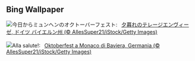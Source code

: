 ## Bing Wallpaper
![](https://www.bing.com/th?id=OHR.MunichBeerfest_JA-JP0799044795_UHD.jpg&w=1000)今日からミュンヘンのオクトーバーフェスト:&nbsp;&ensp;[夕暮れのテレージエンヴィーゼ, ドイツ バイエルン州 (© AllesSuper21/iStock/Getty Images)](https://www.bing.com/th?id=OHR.MunichBeerfest_JA-JP0799044795_UHD.jpg)
<br><br/>
![](https://www.bing.com/th?id=OHR.MunichBeerfest_IT-IT3943225360_UHD.jpg&w=1000)Alla salute!:&nbsp;&ensp;[Oktoberfest a Monaco di Baviera, Germania (© AllesSuper21/iStock/Getty Images)](https://www.bing.com/th?id=OHR.MunichBeerfest_IT-IT3943225360_UHD.jpg)
<br><br/>
